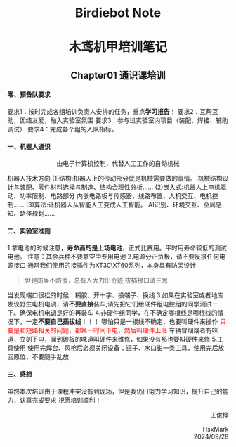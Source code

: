 # <center>Birdiebot Note
# <center>木鸢机甲培训笔记
## <center>Chapter01 通识课培训
#### 零、预备队要求
要求1：按时完成各组培训负责人安排的任务，重点**学习报告**！
要求2：互帮互助，团结友爱，融入实验室氛围
要求3：参与过实验室内项目（装配、焊接、辅助调试）
要求4：完成各个组的入队指标。
#### 一、机器人通识
<center>由电子计算机控制，代替人工工作的自动机械</center>

机器人技术方向
(1)结构:机器人上的传动部分就是机械需要做的事情。
机械结构设计与装配、零件材料选择与制造、结构合理性分析……
(2)嵌入式:机器人上电机驱动、功率限制、电路部分
内嵌电路板与传感器、线路布置、人机交互、电机控制……
(3)算法:让机器人从智能人工变成人工智能。
AI识别、环境交互、全局感知、路径规划……

#### 二、实验室准则
1.拿电池的时候注意，**寿命高的是上场电池**，正式比赛用。平时用寿命较低的测试电池。
注意：其余兵种不要拿空中专用电池
2.电源分正负极，请不要反接任何电源接口
通常我们使用的接插件为XT30\XT60系列，本身具有防呆设计
>但是防呆不防傻，总有人大力出奇迹,拔插接口请三思

当发现端口很松的时候：糊胶、开十字、换端子、换线
3.如果在实验室或者地库发现野生电机电调，请**不要直接**装车,请先把它们给硬件组电控组的同学测试一下。确保电机电调是好的再装车
4.非硬件组同学，在不确定哪根线是哪根线的情况下，一定**不要自己插拔线**！！！
哪怕只是一根线不确定，也要叫硬件来操作
<font color=red>只要是和短路相关的问题，都第一时间下电，然后叫硬件上班</font>
车辆冒烟或者有味道，立刻下电，闻到碳板的味道叫硬件来维修，如果没有那也要叫硬件来修
5.工具使用
使用完焊台、风枪后必须关闭设备；镊子、水口钳一类工具，使用完后放回原位，不要随手乱放

#### 三、感想
虽然本次培训由于课程冲突没有到现场，但是我仍旧努力学习知识，提升自己的能力，认真完成要求
祝愿培训顺利！

<div style="text-align: right;">
王俊桦  

HsxMark  
2024/09/28  
</div>




